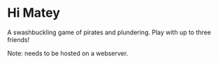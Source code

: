 # Hi Matey

A swashbuckling game of pirates and plundering. Play with up to three friends!

Note:
needs to be hosted on a webserver.
